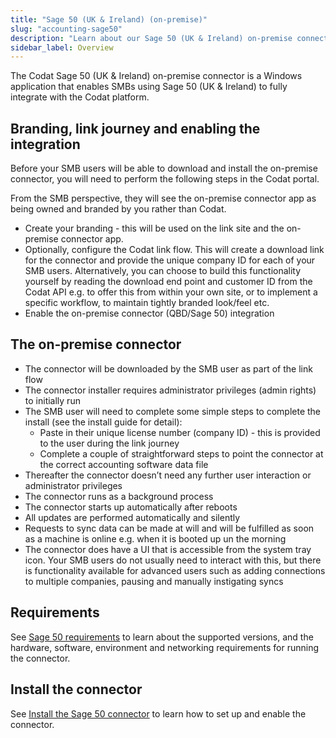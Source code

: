 ```yaml
---
title: "Sage 50 (UK & Ireland) (on-premise)"
slug: "accounting-sage50"
description: "Learn about our Sage 50 (UK & Ireland) on-premise connector."
sidebar_label: Overview
---
```


The Codat Sage 50 (UK & Ireland) on-premise connector is a Windows application that enables SMBs using Sage 50 (UK & Ireland) to fully integrate with the Codat platform.

## Branding, link journey and enabling the integration

Before your SMB users will be able to download and install the on-premise connector, you will need to perform the following steps in the Codat portal.

From the SMB perspective, they will see the on-premise connector app as being owned and branded by you rather than Codat.

- Create your branding - this will be used on the link site and the on-premise connector app.
- Optionally, configure the Codat link flow. This will create a download link for the connector and provide the unique company ID for each of your SMB users. Alternatively, you can choose to build this functionality yourself by reading the download end point and customer ID from the Codat API e.g. to offer this from within your own site, or to implement a specific workflow, to maintain tightly branded look/feel etc.
- Enable the on-premise connector (QBD/Sage 50) integration

## The on-premise connector

- The connector will be downloaded by the SMB user as part of the link flow
- The connector installer requires administrator privileges (admin rights) to initially run
- The SMB user will need to complete some simple steps to complete the install (see the install guide for detail):
  - Paste in their unique license number (company ID) - this is provided to the user during the link journey
  - Complete a couple of straightforward steps to point the connector at the correct accounting software data file
- Thereafter the connector doesn’t need any further user interaction or administrator privileges
- The connector runs as a background process
- The connector starts up automatically after reboots
- All updates are performed automatically and silently
- Requests to sync data can be made at will and will be fulfilled as soon as a machine is online e.g. when it is booted up un the morning
- The connector does have a UI that is accessible from the system tray icon. Your SMB users do not usually need to interact with this, but there is functionality available for advanced users such as adding connections to multiple companies, pausing and manually instigating syncs

## Requirements

See [Sage 50 requirements](sage-50-requirements) to learn about the supported versions, and the hardware, software, environment and networking requirements for running the connector.

## Install the connector

See [Install the Sage 50 connector](/integrations/accounting/sage50/installing-the-sage-50-connector) to learn how to set up and enable the connector.
